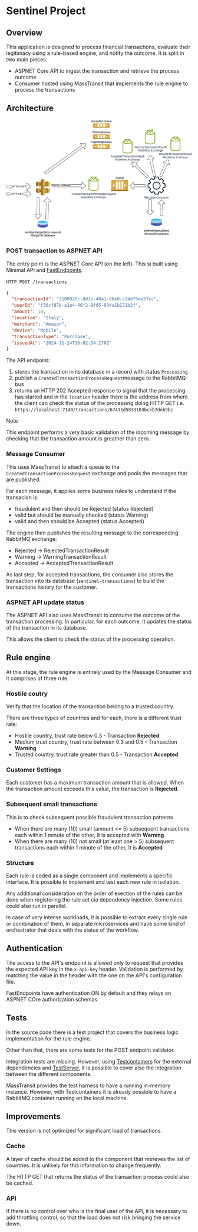 # Sentinel Project

## Overview

This application is designed to process financial transactions, evaluate their legitimacy using a rule-based engine, and notify the outcome.
It is split in two main pieces:
- ASPNET Core API to ingest the transaction and retrieve the process outcome
- Consumer hosted using MassTransit that implements the rule engine to process the transactions

## Architecture

![Architecture diagram](architecture.drawio.png)

### POST transaction to ASPNET API
The entry point is the ASPNET Core API (on the left). This si built using Minimal API and [FastEndpoints](https://fast-endpoints.com/).

`HTTP POST /transactions` 
```json
{
  "transactionId": "3108928c-0d1c-48a1-8be0-c24d75ee57cc",
  "userId": "f36cf87b-a1e4-46f2-9f05-934a1b171b2f",
  "amount": 10,
  "location": "Italy",
  "merchant": "Amazon",
  "device": "Mobile",
  "transactionType": "Purchase",
  "issuedAt": "2024-11-24T16:02:54.270Z"
}
```

The API endpoint:
1. stores the transaction in its database in a record with status `Processing`
2. publish a `CreatedTransactionProcessRequest`message to the RabbitMQ bus
3. returns an HTTP 202 Accepted response to signal that the processing has started and in the `location` header there is the address from where the client can check the status of the processing doing HTTP GET i.e. `https://localhost:7140/transactions/67431d5833103bceb7deb9bc`

> [!NOTE]
> This endpoint performs a very basic validation of the incoming message by checking that the transaction amount is greather than zero.


### Message Consumer
This uses MassTransit to attach a queue to the `CreatedTransactionProcessRequest` exchange and pools the messages that are published.

For each message, it applies some business rules to understand if the transacion is:
- fraudulent and then should be Rejected (status Rejected)
- valid but should be manually checked (status Warning)
- valid and then should be Accepted (status Accepted)

The engine then publishes the resulting message to the corresponding RabbitMQ exchange:
- Rejected -> RejectedTransactionResult
- Warning -> WarningTransactionResult
- Accepted -> AcceptedTransactionResult

As last step, for accepted transactions, the consumer also stores the transaction into its database (`sentinel-transactions`) to build the transactions history for the customer.

### ASPNET API update status
The ASPNET API also uses MassTransit to consume the outcome of the transaction processing.
In particular, for each outcome, it updates the status of the transaction in its database.

This allows the client to check the status of the processing operation.

## Rule engine
At this stage, the rule engine is entirely used by the Message Consumer and it comprises of three rule.

### Hostile coutry
Verify that the location of the transaction belong to a trusted country.

There are three types of countries and for each, there is a different trust rate:
- Hostile country, trust rate below 0.3 - Transaction **Rejected**
- Medium trust country, trust rate between 0.3 and 0.5 - Transaction **Warning**
- Trusted country, trust rate greater than 0.5 - Transaction **Accepted**

### Customer Settings
Each customer has a maximum transaction amount that is allowed.
When the transaction amount exceeds this value, the transaction is **Rejected**.

### Subsequent small transactions
This is to check subsequent possible fraudulent transaction patterns
- When there are many (10) small (amount <= 5) subsequent transactions each within 1 minute of the other, It is accepted with **Warning**
- When there are many (10) not small (at least one > 5) subsequent transactions each within 1 minute of the other, It is **Accepted**

### Structure
Each rule is coded as a single component and implements a specific interface.
It is possible to implement and test each new rule in isolation.

Any additional consideration on the order of exection of the rules can be done when registering the rule set cia dependency injection. Some rules could also run in parallel.

In case of very intense workloads, it is possible to extract every single rule or combination of them, in separate microservices and have some kind of orchestrator that deals with the status of the workflow.

## Authentication
The access to the API's endpoint is allowed only to request that provides the expected API key in the `x-api-key` header.
Validation is performed by matching the value in the header with the one on the API's configuration file.

FastEndpoints have authentication ON  by default and they relays on ASPNET COre authorization schemas.

## Tests
In the source code there is a test project that covers the business logic implementation for the rule engine.

Other than that, there are some tests for the POST endpoint validator.

Integration tests are missing. However, using [Testcontainers](https://dotnet.testcontainers.org/) for the external dependencies and [TestServer](https://learn.microsoft.com/en-us/aspnet/core/test/integration-tests), it is possible to cover also the integration between the different components.

MassTransit provides the test harness to have a running in-memory instance. However, with Testcontainers it is already possible to have a RabbitMQ container running on the local machine.

## Improvements
This version is not optimized for significant load of transactions.

### Cache
A layer of cache should be added to the component that retrieves the list of countries.
It is unlikely for this information to change frequently.

The HTTP GET that returns the status of the transaction process could also be cached.

### API
If there is no control over who is the final user of the API, it is necessary to add throttling control, so that the load does not risk bringing the service down.
